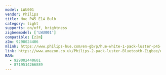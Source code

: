 ```yaml
---
model: LWU001
vendor: Philips
title: Hue P45 E14 Bulb
category: light
supports: on/off, brightness
zigbeemodel: ['LWU001']
compatible: [z2m]
z2m: 9290024406
mlink: https://www.philips-hue.com/en-gb/p/hue-white-1-pack-luster-p45-e14/8719514266889
link: https://www.amazon.co.uk/Philips-2-pack-luster-Bluetooth-Zigbee/dp/B08CZVYJH1
EAN: 
  - 929002440601
  - 8719514266889
---
```

